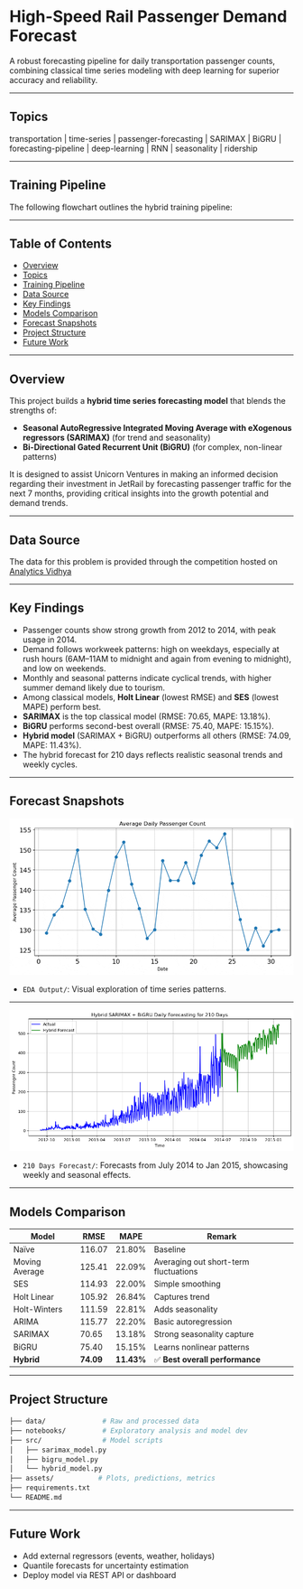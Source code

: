 
# High-Speed Rail Passenger Demand Forecast

A robust forecasting pipeline for daily transportation passenger counts, combining classical time series modeling with deep learning for superior accuracy and reliability.

---

## Topics

transportation | time-series | passenger-forecasting | SARIMAX | BiGRU | forecasting-pipeline | deep-learning | RNN | seasonality | ridership

---

## Training Pipeline

The following flowchart outlines the hybrid training pipeline:

---

## Table of Contents
- [Overview](#overview)
- [Topics](#topics)
- [Training Pipeline](#training-pipeline)
- [Data Source](#data-source)
- [Key Findings](#key-findings)
- [Models Comparison](#models-comparison)
- [Forecast Snapshots](#forecast-snapshots)
- [Project Structure](#project-structure)
- [Future Work](#future-work)

---
## Overview

This project builds a **hybrid time series forecasting model** that blends the strengths of:
- **Seasonal AutoRegressive Integrated Moving Average with eXogenous regressors (SARIMAX)** (for trend and seasonality)
- **Bi-Directional Gated Recurrent Unit (BiGRU)** (for complex, non-linear patterns)

It is designed to assist Unicorn Ventures in making an informed decision regarding their investment in JetRail by forecasting passenger traffic for the next 7 months, providing critical insights into the growth potential and demand trends.

---

## Data Source

 The data for this problem is provided through the competition hosted on [Analytics Vidhya ](https://www.analyticsvidhya.com/datahack/contest/practice-problem-time-series-2/#ProblemStatement)

---

## Key Findings

- Passenger counts show strong growth from 2012 to 2014, with peak usage in 2014.  
- Demand follows workweek patterns: high on weekdays, especially at rush hours  (6AM–11AM to midnight and again from evening to midnight), and low on weekends.  
- Monthly and seasonal patterns indicate cyclical trends, with higher summer demand likely due to tourism.  
- Among classical models, **Holt Linear** (lowest RMSE) and **SES** (lowest MAPE) perform best.  
- **SARIMAX** is the top classical model (RMSE: 70.65, MAPE: 13.18%).  
- **BiGRU** performs second-best overall (RMSE: 75.40, MAPE: 15.15%).  
- **Hybrid model** (SARIMAX + BiGRU) outperforms all others (RMSE: 74.09, MAPE: 11.43%).  
- The hybrid forecast for 210 days reflects realistic seasonal trends and weekly cycles.

---

## Forecast Snapshots  

![EDA_Output](assets/EDA-output.gif) 
 - `EDA Output/`: Visual exploration of time series patterns.

---

![210_Days](assets/210-days-forecast.png) 
- `210 Days Forecast/`: Forecasts from July 2014 to Jan 2015, showcasing weekly and seasonal effects.

---

##  Models Comparison

| Model              | RMSE     | MAPE     | Remark |
|-------------------|----------|----------|-------|
| Naïve              | 116.07   | 21.80%  | Baseline |
| Moving Average     | 125.41 | 22.09%    | Averaging out short-term fluctuations  | 
| SES                | 114.93   | 22.00%   | Simple smoothing |
| Holt Linear        | 105.92   | 26.84%   | Captures trend |
| Holt-Winters       | 111.59   | 22.81%   | Adds seasonality |
| ARIMA              | 115.77   | 22.20%   | Basic autoregression |
| SARIMAX            | 70.65    | 13.18%   | Strong seasonality capture |
| BiGRU              | 75.40    | 15.15%   | Learns nonlinear patterns |
| **Hybrid**         | **74.09**| **11.43%** | ✅ **Best overall performance** |


---

## Project Structure

```bash
├── data/              # Raw and processed data
├── notebooks/         # Exploratory analysis and model dev
├── src/               # Model scripts
│   ├── sarimax_model.py
│   ├── bigru_model.py
│   └── hybrid_model.py
├── assets/           # Plots, predictions, metrics
├── requirements.txt
└── README.md
```

---

## Future Work

- Add external regressors (events, weather, holidays)
- Quantile forecasts for uncertainty estimation
- Deploy model via REST API or dashboard


